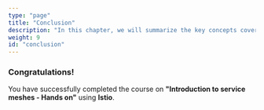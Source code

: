 ```yaml
---
type: "page"
title: "Conclusion"
description: "In this chapter, we will summarize the key concepts covered in the course and discuss next steps for further learning."
weight: 9
id: "conclusion"
---
```


### Congratulations!

  You have successfully completed the course on **"Introduction to service meshes - Hands on"** using **Istio**.


